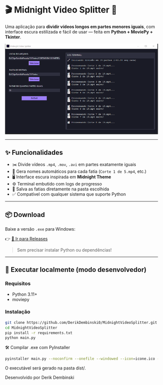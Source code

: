 # 🎬 Midnight Video Splitter 🌙

Uma aplicação para **dividir vídeos longos em partes menores iguais**, com interface escura estilizada e fácil de usar — feita em **Python + MoviePy + Tkinter**.

![Captura de processamento](src/captura-de-processamento.png)

---

## ✨ Funcionalidades

- ✂️ Divide vídeos `.mp4`, `.mov`, `.avi` em partes exatamente iguais
- 🧠 Gera nomes automáticos para cada fatia (`Corte 1 de 5.mp4`, etc.)
- 🖥️ Interface escura inspirada em **Midnight Theme**
- ⚙️ Terminal embutido com logs de progresso
- 💾 Salva as fatias diretamente na pasta escolhida
- ✅ Compatível com qualquer sistema que suporte Python

---

## 📦 Download

Baixe a versão `.exe` para Windows:

👉 [🔗 Ir para Releases](https://github.com/DerikDembinski0/MidnightVideoSplitter/releases/tag/1.0)

> Sem precisar instalar Python ou dependências!

---

## 🚀 Executar localmente (modo desenvolvedor)

### Requisitos

- Python 3.11+
- moviepy

### Instalação

```bash
git clone https://github.com/DerikDembinski0/MidnightVideoSplitter.git
cd MidnightVideoSplitter
pip install -r requirements.txt
python main.py
```

🛠️ Compilar .exe com PyInstaller
```bash
pyinstaller main.py --noconfirm --onefile --windowed --icon=icone.ico --add-data "icone.ico;."
```
O executável será gerado na pasta dist/.


Desenvolvido por Derik Dembinski



